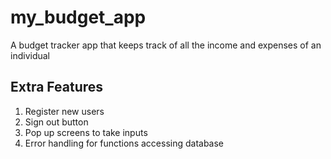 # my_budget_app

A budget tracker app that keeps track of all the income and expenses of an individual

## Extra Features

1) Register new users
2) Sign out button
3) Pop up screens to take inputs
4) Error handling for functions accessing database
